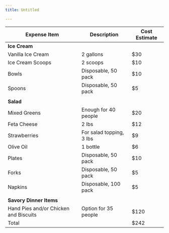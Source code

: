 ```yaml
---
title: Untitled

---
```


| Expense Item                   | Description                          | Cost Estimate |
|--------------------------------|--------------------------------------|---------------|
| **Ice Cream**                  |                                      |               |
| Vanilla Ice Cream              | 2 gallons                            | $30           |
| Ice Cream Scoops               | 2 scoops                             | $10           |
| Bowls                          | Disposable, 50 pack                  | $10           |
| Spoons                         | Disposable, 50 pack                  | $5            |
|                                |                                      |               |
| **Salad**                      |                                      |               |
| Mixed Greens                   | Enough for 40 people                 | $20           |
| Feta Cheese                    | 2 lbs                                | $12           |
| Strawberries                   | For salad topping, 3 lbs             | $9            |
| Olive Oil                      | 1 bottle                             | $6            |   |
| Plates                         | Disposable, 50 pack                  | $10           |
| Forks                          | Disposable, 50 pack                  | $5            |
| Napkins                        | Disposable, 100 pack                 | $5            |
|                                |                                      |               |
| **Savory Dinner Items**        |                                      |               |
| Hand Pies and/or Chicken and Biscuits           | Option for 35 people                             | $120 |     
| Total                       |                  | $242           |